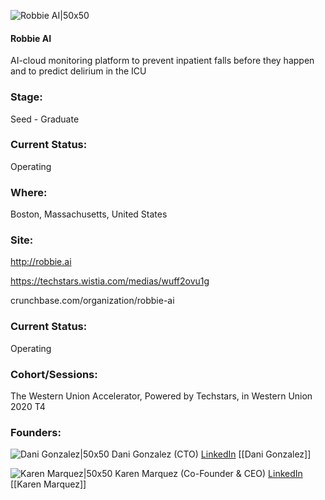 

![Robbie AI|50x50](https://apimg.techstars.com/connect/images/image_files/5f6c6e59a36c112899000057/original/Colored_%281%29.png)

#### Robbie AI
AI-cloud monitoring platform to prevent inpatient falls before they happen and to predict delirium in the ICU

### Stage: 
Seed - Graduate 

### Current Status: 
Operating

### Where:
Boston, Massachusetts, United States

### Site:
http://robbie.ai

https://techstars.wistia.com/medias/wuff2ovu1g

crunchbase.com/organization/robbie-ai

### Current Status: 
Operating

### Cohort/Sessions: 
The Western Union Accelerator, Powered by Techstars, in Western Union 2020 T4

### Founders: 

![Dani Gonzalez|50x50](http://s3.amazonaws.com/ts-accel-connect-uploads/images/image_files/5f07779f34a60d016700009b/original/E086ED5B-FB63-4A1B-8651-748EBC3CE0CD.jpeg) Dani Gonzalez (CTO) [LinkedIn](https://linkedin.com/in/danigosa) [[Dani Gonzalez]]

![Karen Marquez|50x50](https://apimg.techstars.com/connect/images/image_files/5f0776e334a60d0167000098/original/10204175738489921.jpg) Karen Marquez (Co-Founder & CEO) [LinkedIn](https://linkedin.com/in/karenmarquez) [[Karen Marquez]]


